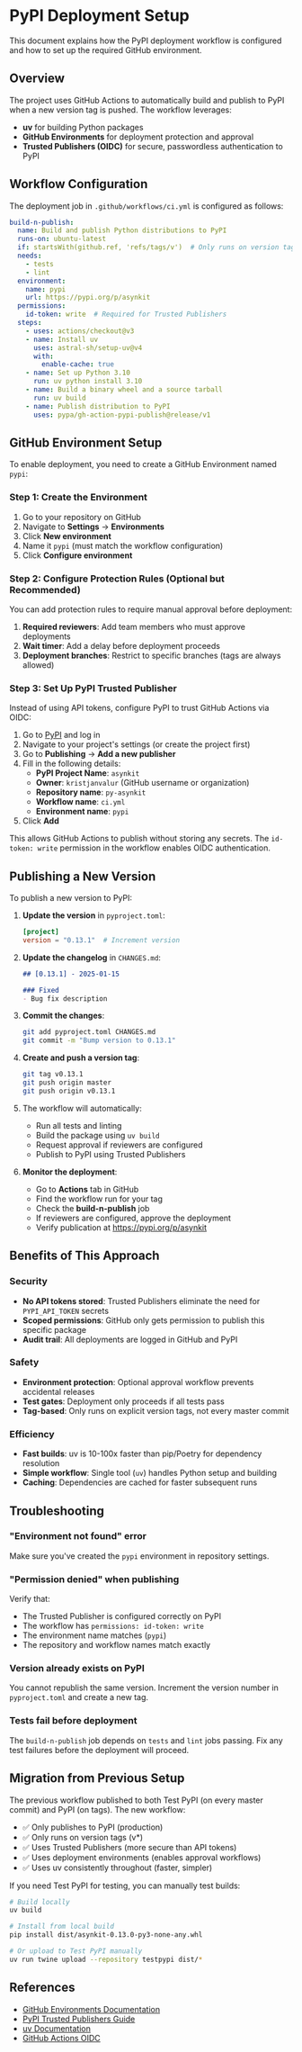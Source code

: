 # PyPI Deployment Setup

This document explains how the PyPI deployment workflow is configured and how to set up the required GitHub environment.

## Overview

The project uses GitHub Actions to automatically build and publish to PyPI when a new version tag is pushed. The workflow leverages:

- **uv** for building Python packages
- **GitHub Environments** for deployment protection and approval
- **Trusted Publishers (OIDC)** for secure, passwordless authentication to PyPI

## Workflow Configuration

The deployment job in `.github/workflows/ci.yml` is configured as follows:

```yaml
build-n-publish:
  name: Build and publish Python distributions to PyPI
  runs-on: ubuntu-latest
  if: startsWith(github.ref, 'refs/tags/v')  # Only runs on version tags like v0.13.0
  needs:
    - tests
    - lint
  environment:
    name: pypi
    url: https://pypi.org/p/asynkit
  permissions:
    id-token: write  # Required for Trusted Publishers
  steps:
    - uses: actions/checkout@v3
    - name: Install uv
      uses: astral-sh/setup-uv@v4
      with:
        enable-cache: true
    - name: Set up Python 3.10
      run: uv python install 3.10
    - name: Build a binary wheel and a source tarball
      run: uv build
    - name: Publish distribution to PyPI
      uses: pypa/gh-action-pypi-publish@release/v1
```

## GitHub Environment Setup

To enable deployment, you need to create a GitHub Environment named `pypi`:

### Step 1: Create the Environment

1. Go to your repository on GitHub
2. Navigate to **Settings** → **Environments**
3. Click **New environment**
4. Name it `pypi` (must match the workflow configuration)
5. Click **Configure environment**

### Step 2: Configure Protection Rules (Optional but Recommended)

You can add protection rules to require manual approval before deployment:

1. **Required reviewers**: Add team members who must approve deployments
2. **Wait timer**: Add a delay before deployment proceeds
3. **Deployment branches**: Restrict to specific branches (tags are always allowed)

### Step 3: Set Up PyPI Trusted Publisher

Instead of using API tokens, configure PyPI to trust GitHub Actions via OIDC:

1. Go to [PyPI](https://pypi.org) and log in
2. Navigate to your project's settings (or create the project first)
3. Go to **Publishing** → **Add a new publisher**
4. Fill in the following details:
   - **PyPI Project Name**: `asynkit`
   - **Owner**: `kristjanvalur` (GitHub username or organization)
   - **Repository name**: `py-asynkit`
   - **Workflow name**: `ci.yml`
   - **Environment name**: `pypi`
5. Click **Add**

This allows GitHub Actions to publish without storing any secrets. The `id-token: write` permission in the workflow enables OIDC authentication.

## Publishing a New Version

To publish a new version to PyPI:

1. **Update the version** in `pyproject.toml`:

   ```toml
   [project]
   version = "0.13.1"  # Increment version
   ```

2. **Update the changelog** in `CHANGES.md`:

   ```markdown
   ## [0.13.1] - 2025-01-15

   ### Fixed
   - Bug fix description
   ```

3. **Commit the changes**:

   ```bash
   git add pyproject.toml CHANGES.md
   git commit -m "Bump version to 0.13.1"
   ```

4. **Create and push a version tag**:

   ```bash
   git tag v0.13.1
   git push origin master
   git push origin v0.13.1
   ```

5. The workflow will automatically:

   - Run all tests and linting
   - Build the package using `uv build`
   - Request approval if reviewers are configured
   - Publish to PyPI using Trusted Publishers

6. **Monitor the deployment**:

   - Go to **Actions** tab in GitHub
   - Find the workflow run for your tag
   - Check the **build-n-publish** job
   - If reviewers are configured, approve the deployment
   - Verify publication at https://pypi.org/p/asynkit

## Benefits of This Approach

### Security

- **No API tokens stored**: Trusted Publishers eliminate the need for `PYPI_API_TOKEN` secrets
- **Scoped permissions**: GitHub only gets permission to publish this specific package
- **Audit trail**: All deployments are logged in GitHub and PyPI

### Safety

- **Environment protection**: Optional approval workflow prevents accidental releases
- **Test gates**: Deployment only proceeds if all tests pass
- **Tag-based**: Only runs on explicit version tags, not every master commit

### Efficiency

- **Fast builds**: uv is 10-100x faster than pip/Poetry for dependency resolution
- **Simple workflow**: Single tool (`uv`) handles Python setup and building
- **Caching**: Dependencies are cached for faster subsequent runs

## Troubleshooting

### "Environment not found" error

Make sure you've created the `pypi` environment in repository settings.

### "Permission denied" when publishing

Verify that:

- The Trusted Publisher is configured correctly on PyPI
- The workflow has `permissions: id-token: write`
- The environment name matches (`pypi`)
- The repository and workflow names match exactly

### Version already exists on PyPI

You cannot republish the same version. Increment the version number in `pyproject.toml` and create a new tag.

### Tests fail before deployment

The `build-n-publish` job depends on `tests` and `lint` jobs passing. Fix any test failures before the deployment will proceed.

## Migration from Previous Setup

The previous workflow published to both Test PyPI (on every master commit) and PyPI (on tags). The new workflow:

- ✅ Only publishes to PyPI (production)
- ✅ Only runs on version tags (v\*)
- ✅ Uses Trusted Publishers (more secure than API tokens)
- ✅ Uses deployment environments (enables approval workflows)
- ✅ Uses uv consistently throughout (faster, simpler)

If you need Test PyPI for testing, you can manually test builds:

```bash
# Build locally
uv build

# Install from local build
pip install dist/asynkit-0.13.0-py3-none-any.whl

# Or upload to Test PyPI manually
uv run twine upload --repository testpypi dist/*
```

## References

- [GitHub Environments Documentation](https://docs.github.com/en/actions/deployment/targeting-different-environments/using-environments-for-deployment)
- [PyPI Trusted Publishers Guide](https://docs.pypi.org/trusted-publishers/)
- [uv Documentation](https://docs.astral.sh/uv/)
- [GitHub Actions OIDC](https://docs.github.com/en/actions/deployment/security-hardening-your-deployments/about-security-hardening-with-openid-connect)
